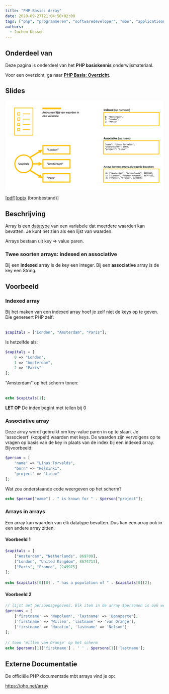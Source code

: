 ```yaml
---
title: "PHP Basis: Array"
date: 2020-09-27T21:04:58+02:00
tags: ["php", "programmeren", "softwaredeveloper", "mbo", "applicatieontwikkelaar"]
authors:
  - Jochem Kossen
---
```


## Onderdeel van
Deze pagina is onderdeel van het **PHP basiskennis**
onderwijsmateriaal.

Voor een overzicht, ga naar **[PHP Basis: Overzicht](../php-basis)**.

## Slides

![Arrays in PHP](./php-basis-array.png)

[[pdf](./php-basis-array.pdf)][[pptx](./php-basis-array.pptx) (bronbestand)]

## Beschrijving

Array is een [datatype](../php-basis-datatype) van een variabele dat
meerdere waarden kan bevatten. Je kunt het zien als een lijst van
waarden.

Arrays bestaan uit key => value paren.

### Twee soorten arrays: indexed en associative

Bij een **indexed** array is de key een integer. Bij een
**associative** array is de key een String.

## Voorbeeld

### Indexed array

Bij het maken van een indexed array hoef je zelf niet de keys op te
geven. Die genereert PHP zelf:

```php

$capitals = ["London", "Amsterdam", "Paris"];

```

Is hetzelfde als:

```php
$capitals = [
    0 => "London",
    1 => "Amsterdam",
    2 => "Paris"
];
```

"Amsterdam" op het scherm tonen:

```php

echo $capitals[1];

```

**LET OP** De index begint met tellen bij 0

### Associative array

Deze array wordt gebruikt om key-value paren in op te slaan. Je
'associeert' (koppelt) waarden met keys. De waarden zijn vervolgens op
te vragen op basis van de key in plaats van de index bij een indexed
array. Bijvoorbeeld:

```php
$person = [
    "name" => "Linus Torvalds",
    "born" => "Helsinki",
    "project" => "Linux"
];
```

Wat zou onderstaande code weergeven op het scherm?

```php
echo $person["name"] . " is known for " . $person["project"];
```

### Arrays in arrays

Een array kan waarden van elk datatype bevatten. Dus kan een array ook
in een andere array zitten.


#### Voorbeeld 1
```php
$capitals = [
    ["Amsterdam", "Netherlands", 869709],
    ["London", "United Kingdom", 8674713],
    ["Paris", "France", 2249975]
];

echo $capitals[0][0] . " has a population of " . $capitals[0][2];
```

#### Voorbeeld 2

```php
// lijst met persoonsgegevens. Elk item in de array $personen is ook weer een array
$persons = [
    ['firstname' => 'Napoleon', 'lastname' => 'Bonaparte'],
    ['firstname' => 'Willem', 'lastname' => 'van Oranje'],
    ['firstname' => 'Horatio', 'lastname' => 'Nelson']
];

// toon 'Willem van Oranje' op het scherm
echo $persons[1]['firstname'] . ' ' . $persons[1]['lastname'];
```

## Externe Documentatie
De officiële PHP documentatie mbt arrays vind je op:

https://php.net/array
